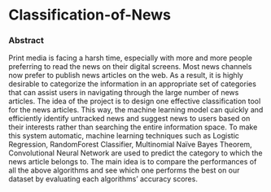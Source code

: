 # Classification-of-News

### Abstract

Print media is facing a harsh time, especially with more and more people preferring to read the news on their digital screens. Most news channels now prefer to publish news articles on the web. As a result, it is highly desirable to categorize the information in an appropriate set of categories that can assist users in navigating through the large number of news articles. The idea of the project is to design one effective classification tool for the news articles. This way, the machine learning model can quickly and efficiently identify untracked news and suggest news to users based on their interests rather than searching the entire information space. To make this system automatic, machine learning techniques such as Logistic Regression, RandomForest Classifier, Multinomial Naïve Bayes Theorem, Convolutional Neural Network are used to predict the category to which the news article belongs to. The main idea is to compare the performances of all the above algorithms and see which one performs the best on our dataset by evaluating each algorithms’ accuracy scores.
